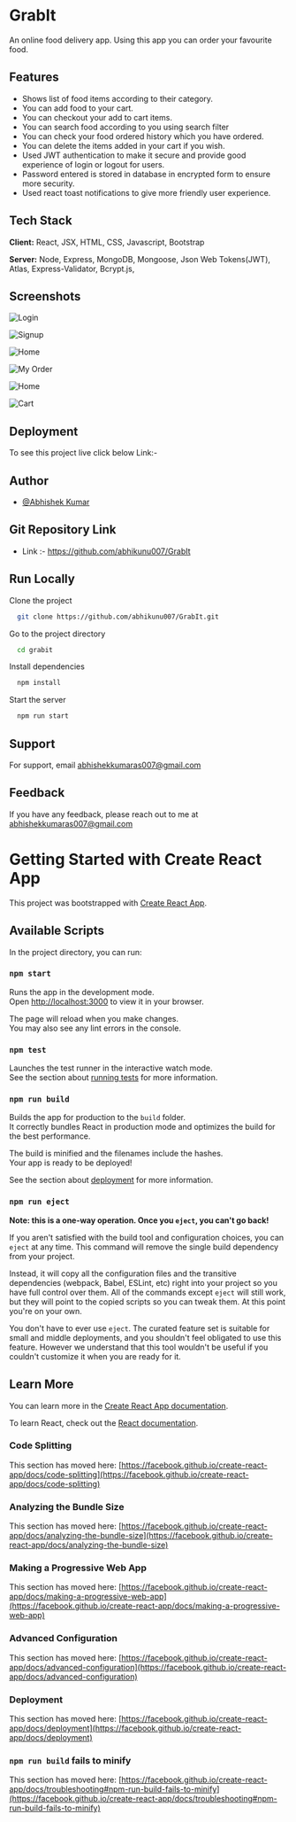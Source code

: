 

# GrabIt

An online food delivery app. Using this app you can order your favourite food.


## Features

 - Shows list of food items according to their category.
 - You can add food to your cart.
 - You can checkout your add to cart items.
 - You can search food according to you using search filter
 - You can check your food ordered history which you have ordered.
 - You can delete the items added in your cart if you wish.
 - Used JWT authentication to make it secure and provide good experience of login or logout for users.
 - Password entered is stored in database in encrypted form to ensure more security.
 - Used react toast notifications to give more friendly user experience.
 


 
## Tech Stack

**Client:** React, JSX, HTML, CSS, Javascript, Bootstrap

**Server:** Node, Express, MongoDB, Mongoose, Json Web Tokens(JWT), Atlas, Express-Validator, Bcrypt.js,




## Screenshots

![Login](./screenshots/Screenshot%202023-10-08%20160405.png)

![Signup](./screenshots/Screenshot%202023-10-08%20160431.png)

![Home](../grabit/screenshots/Screenshot%202023-10-08%20155840.png)

![My Order](./screenshots/Screenshot%202023-10-08%20155930.png)

![Home](./screenshots/Screenshot%202023-10-08%20155904.png)


![Cart](./screenshots/Screenshot%202023-10-08%20160339.png)




## Deployment

To see this project live click below
 Link:- 


## Author

- [@Abhishek Kumar](https://www.github.com/abhikunu007)



## Git Repository Link
- Link :- https://github.com/abhikunu007/GrabIt



## Run Locally

Clone the project

```bash
  git clone https://github.com/abhikunu007/GrabIt.git
```

Go to the project directory

```bash
  cd grabit
```

Install dependencies

```bash
  npm install
```

Start the server

```bash
  npm run start
```



## Support

For support, email abhishekkumaras007@gmail.com


## Feedback

If you have any feedback, please reach out to me at abhishekkumaras007@gmail.com



# Getting Started with Create React App

This project was bootstrapped with [Create React App](https://github.com/facebook/create-react-app).

## Available Scripts

In the project directory, you can run:

### `npm start`

Runs the app in the development mode.\
Open [http://localhost:3000](http://localhost:3000) to view it in your browser.

The page will reload when you make changes.\
You may also see any lint errors in the console.

### `npm test`

Launches the test runner in the interactive watch mode.\
See the section about [running tests](https://facebook.github.io/create-react-app/docs/running-tests) for more information.

### `npm run build`

Builds the app for production to the `build` folder.\
It correctly bundles React in production mode and optimizes the build for the best performance.

The build is minified and the filenames include the hashes.\
Your app is ready to be deployed!

See the section about [deployment](https://facebook.github.io/create-react-app/docs/deployment) for more information.

### `npm run eject`

**Note: this is a one-way operation. Once you `eject`, you can't go back!**

If you aren't satisfied with the build tool and configuration choices, you can `eject` at any time. This command will remove the single build dependency from your project.

Instead, it will copy all the configuration files and the transitive dependencies (webpack, Babel, ESLint, etc) right into your project so you have full control over them. All of the commands except `eject` will still work, but they will point to the copied scripts so you can tweak them. At this point you're on your own.

You don't have to ever use `eject`. The curated feature set is suitable for small and middle deployments, and you shouldn't feel obligated to use this feature. However we understand that this tool wouldn't be useful if you couldn't customize it when you are ready for it.

## Learn More

You can learn more in the [Create React App documentation](https://facebook.github.io/create-react-app/docs/getting-started).

To learn React, check out the [React documentation](https://reactjs.org/).

### Code Splitting

This section has moved here: [https://facebook.github.io/create-react-app/docs/code-splitting](https://facebook.github.io/create-react-app/docs/code-splitting)

### Analyzing the Bundle Size

This section has moved here: [https://facebook.github.io/create-react-app/docs/analyzing-the-bundle-size](https://facebook.github.io/create-react-app/docs/analyzing-the-bundle-size)

### Making a Progressive Web App

This section has moved here: [https://facebook.github.io/create-react-app/docs/making-a-progressive-web-app](https://facebook.github.io/create-react-app/docs/making-a-progressive-web-app)

### Advanced Configuration

This section has moved here: [https://facebook.github.io/create-react-app/docs/advanced-configuration](https://facebook.github.io/create-react-app/docs/advanced-configuration)

### Deployment

This section has moved here: [https://facebook.github.io/create-react-app/docs/deployment](https://facebook.github.io/create-react-app/docs/deployment)

### `npm run build` fails to minify

This section has moved here: [https://facebook.github.io/create-react-app/docs/troubleshooting#npm-run-build-fails-to-minify](https://facebook.github.io/create-react-app/docs/troubleshooting#npm-run-build-fails-to-minify)
